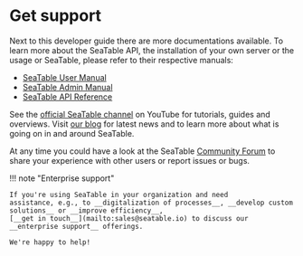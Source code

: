 # Get support

Next to this developer guide there are more documentations available. To learn more about the SeaTable API, the installation of your own server or the usage or SeaTable, please refer to their respective manuals:

- [SeaTable User Manual](https://help.seatable.com)
- [SeaTable Admin Manual](https://admin.seatable.com)
- [SeaTable API Reference](https://api.seatable.com)

See the [official SeaTable channel](https://youtube.com/seatable) on YouTube for tutorials, guides and overviews. Visit [our blog](https://seatable.com/blog/) for latest news and to learn more about what is going on in and around SeaTable.

At any time you could have a look at the SeaTable [Community Forum](https://forum.seatable.com) to share your experience with other users or report issues or bugs.

!!! note "Enterprise support"

    If you're using SeaTable in your organization and need
    assistance, e.g., to __digitalization of processes__, __develop custom solutions__ or __improve efficiency__,
    [__get in touch__](mailto:sales@seatable.io) to discuss our __enterprise support__ offerings.
    
    We're happy to help!
